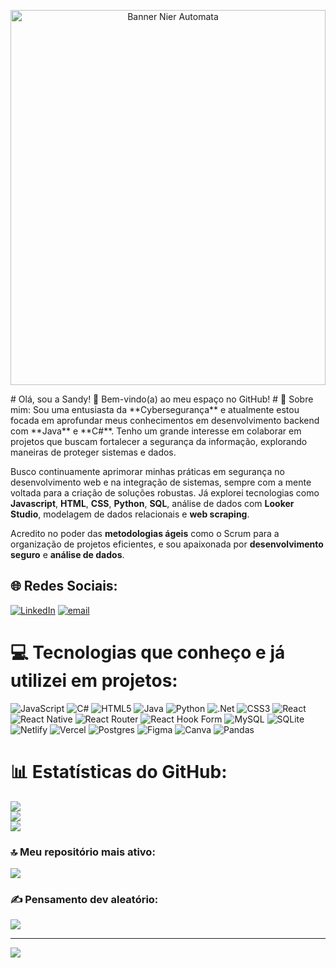 <p align="center">
  <img src="https://i.pinimg.com/736x/04/c8/f7/04c8f7573da731510e985602d4962687.jpg" alt="Banner Nier Automata" width="100%" height="600"/>
</p>
# Olá, sou a Sandy! 👋 Bem-vindo(a) ao meu espaço no GitHub!
# 💫 Sobre mim:
Sou uma entusiasta da **Cybersegurança** e atualmente estou focada em aprofundar meus conhecimentos em desenvolvimento backend com **Java** e **C#**. Tenho um grande interesse em colaborar em projetos que buscam fortalecer a segurança da informação, explorando maneiras de proteger sistemas e dados.

Busco continuamente aprimorar minhas práticas em segurança no desenvolvimento web e na integração de sistemas, sempre com a mente voltada para a criação de soluções robustas. Já explorei tecnologias como **Javascript**, **HTML**, **CSS**, **Python**, **SQL**, análise de dados com **Looker Studio**, modelagem de dados relacionais e **web scraping**.

Acredito no poder das **metodologias ágeis** como o Scrum para a organização de projetos eficientes, e sou apaixonada por **desenvolvimento seguro** e **análise de dados**.


## 🌐 Redes Sociais:
[![LinkedIn](https://img.shields.io/badge/LinkedIn-%230077B5.svg?logo=linkedin&logoColor=white)](https://linkedin.com/in/sandy-p-sousa) [![email](https://img.shields.io/badge/Email-D14836?logo=gmail&logoColor=white)](mailto:sandypdesousa@gmail.com) 

# 💻 Tecnologias que conheço e já utilizei em projetos:
![JavaScript](https://img.shields.io/badge/javascript-%23323330.svg?style=for-the-badge&logo=javascript&logoColor=%23F7DF1E) ![C#](https://img.shields.io/badge/c%23-%23239120.svg?style=for-the-badge&logo=csharp&logoColor=white) ![HTML5](https://img.shields.io/badge/html5-%23E34F26.svg?style=for-the-badge&logo=html5&logoColor=white) ![Java](https://img.shields.io/badge/java-%23ED8B00.svg?style=for-the-badge&logo=openjdk&logoColor=white) ![Python](https://img.shields.io/badge/python-3670A0?style=for-the-badge&logo=python&logoColor=ffdd54) ![.Net](https://img.shields.io/badge/.NET-5C2D91?style=for-the-badge&logo=.net&logoColor=white) ![CSS3](https://img.shields.io/badge/css3-%231572B6.svg?style=for-the-badge&logo=css3&logoColor=white) ![React](https://img.shields.io/badge/react-%2320232a.svg?style=for-the-badge&logo=react&logoColor=%2361DAFB) ![React Native](https://img.shields.io/badge/react_native-%2320232a.svg?style=for-the-badge&logo=react&logoColor=%2361DAFB) ![React Router](https://img.shields.io/badge/React_Router-CA4245?style=for-the-badge&logo=react-router&logoColor=white) ![React Hook Form](https://img.shields.io/badge/React%20Hook%20Form-%23EC5990.svg?style=for-the-badge&logo=reacthookform&logoColor=white) ![MySQL](https://img.shields.io/badge/mysql-4479A1.svg?style=for-the-badge&logo=mysql&logoColor=white) ![SQLite](https://img.shields.io/badge/sqlite-%2307405e.svg?style=for-the-badge&logo=sqlite&logoColor=white) ![Netlify](https://img.shields.io/badge/netlify-%23000000.svg?style=for-the-badge&logo=netlify&logoColor=#00C7B7) ![Vercel](https://img.shields.io/badge/vercel-%23000000.svg?style=for-the-badge&logo=vercel&logoColor=white) ![Postgres](https://img.shields.io/badge/postgres-%23316192.svg?style=for-the-badge&logo=postgresql&logoColor=white) ![Figma](https://img.shields.io/badge/figma-%23F24E1E.svg?style=for-the-badge&logo=figma&logoColor=white) ![Canva](https://img.shields.io/badge/Canva-%2300C4CC.svg?style=for-the-badge&logo=Canva&logoColor=white) ![Pandas](https://img.shields.io/badge/pandas-%23150458.svg?style=for-the-badge&logo=pandas&logoColor=white)
# 📊 Estatísticas do GitHub:
![](https://github-readme-stats.vercel.app/api?username=sandypsousa&theme=dark&hide_border=false&include_all_commits=true&count_private=true)<br/>
![](https://nirzak-streak-stats.vercel.app/?user=sandypsousa&theme=dark&hide_border=false)<br/>
![](https://github-readme-stats.vercel.app/api/top-langs/?username=sandypsousa&theme=dark&hide_border=false&include_all_commits=true&count_private=true&layout=compact)

### 🔝 Meu repositório mais ativo:
![](https://github-contributor-stats.vercel.app/api?username=sandypsousa&limit=5&theme=catppuccin_mocha&combine_all_yearly_contributions=true)





### ✍️ Pensamento dev aleatório:
![](https://quotes-github-readme.vercel.app/api?type=vetical&theme=tokyonight)



---
[![](https://visitcount.itsvg.in/api?id=sandypsousa&icon=0&color=10)](https://visitcount.itsvg.in)



